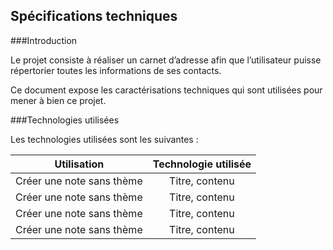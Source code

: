 ## Spécifications techniques


###Introduction

Le projet consiste à réaliser un carnet d’adresse afin que l’utilisateur puisse répertorier toutes les informations de ses contacts.  

Ce document expose les caractérisations techniques qui sont utilisées pour mener à bien ce projet.

###Technologies utilisées
 
Les technologies utilisées sont les suivantes :  

| Utilisation        | Technologie utilisée       |
| :-------------:    |:-------------:   |
| Créer une note sans thème    | Titre, contenu  |
| Créer une note sans thème    | Titre, contenu  |
| Créer une note sans thème    | Titre, contenu  |
| Créer une note sans thème    | Titre, contenu  |
